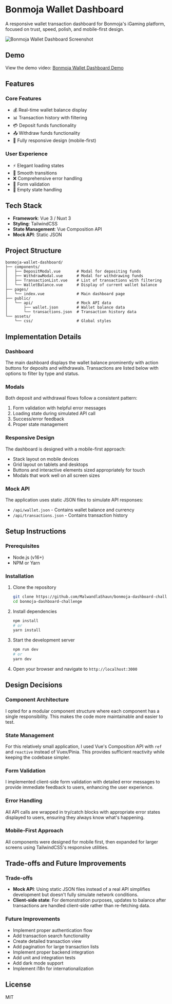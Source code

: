 # Bonmoja Wallet Dashboard

A responsive wallet transaction dashboard for Bonmoja's iGaming platform, focused on trust, speed, polish, and mobile-first design.

![Bonmoja Wallet Dashboard Screenshot](https://drive.google.com/file/d/1SdXrne_gro3Je9cxen9W24Cz2DSS2eU3/view?usp=sharing)

## Demo

View the demo video: [Bonmoja Wallet Dashboard Demo](https://youtu.be/gdYHDKzvtz8)

## Features

### Core Features
- 💰 Real-time wallet balance display
- 📊 Transaction history with filtering
- 💳 Deposit funds functionality
- 📤 Withdraw funds functionality
- 📱 Fully responsive design (mobile-first)

### User Experience
- ⚡ Elegant loading states
- 🔄 Smooth transitions
- ❌ Comprehensive error handling
- 🎯 Form validation
- 📄 Empty state handling

## Tech Stack

- **Framework**: Vue 3 / Nuxt 3
- **Styling**: TailwindCSS
- **State Management**: Vue Composition API
- **Mock API**: Static JSON

## Project Structure

```
bonmoja-wallet-dashboard/
├── components/
│   ├── DepositModal.vue       # Modal for depositing funds
│   ├── WithdrawModal.vue      # Modal for withdrawing funds
│   ├── TransactionList.vue    # List of transactions with filtering
│   └── WalletBalance.vue      # Display of current wallet balance
├── pages/
│   └── index.vue              # Main dashboard page
├── public/
│   └── api/                   # Mock API data
│       ├── wallet.json        # Wallet balance data
│       └── transactions.json  # Transaction history data
└── assets/
    └── css/                   # Global styles
```

## Implementation Details

### Dashboard
The main dashboard displays the wallet balance prominently with action buttons for deposits and withdrawals. Transactions are listed below with options to filter by type and status.

### Modals
Both deposit and withdrawal flows follow a consistent pattern:
1. Form validation with helpful error messages
2. Loading state during simulated API call
3. Success/error feedback
4. Proper state management

### Responsive Design
The dashboard is designed with a mobile-first approach:
- Stack layout on mobile devices
- Grid layout on tablets and desktops
- Buttons and interactive elements sized appropriately for touch
- Modals that work well on all screen sizes

### Mock API
The application uses static JSON files to simulate API responses:
- `/api/wallet.json` - Contains wallet balance and currency
- `/api/transactions.json` - Contains transaction history

## Setup Instructions

### Prerequisites
- Node.js (v16+)
- NPM or Yarn

### Installation
1. Clone the repository
   ```bash
   git clone https://github.com/MalwandlaShaun/bonmoja-dashboard-challenge.git
   cd bonmoja-dashboard-challenge
   ```

2. Install dependencies
   ```bash
   npm install
   # or
   yarn install
   ```

3. Start the development server
   ```bash
   npm run dev
   # or
   yarn dev
   ```

4. Open your browser and navigate to `http://localhost:3000`

## Design Decisions

### Component Architecture
I opted for a modular component structure where each component has a single responsibility. This makes the code more maintainable and easier to test.

### State Management
For this relatively small application, I used Vue's Composition API with `ref` and `reactive` instead of Vuex/Pinia. This provides sufficient reactivity while keeping the codebase simpler.

### Form Validation
I implemented client-side form validation with detailed error messages to provide immediate feedback to users, enhancing the user experience.

### Error Handling
All API calls are wrapped in try/catch blocks with appropriate error states displayed to users, ensuring they always know what's happening.

### Mobile-First Approach
All components were designed for mobile first, then expanded for larger screens using TailwindCSS's responsive utilities.

## Trade-offs and Future Improvements

### Trade-offs
- **Mock API**: Using static JSON files instead of a real API simplifies development but doesn't fully simulate network conditions.
- **Client-side state**: For demonstration purposes, updates to balance after transactions are handled client-side rather than re-fetching data.

### Future Improvements
- Implement proper authentication flow
- Add transaction search functionality
- Create detailed transaction view
- Add pagination for large transaction lists
- Implement proper backend integration
- Add unit and integration tests
- Add dark mode support
- Implement i18n for internationalization

## License
MIT
